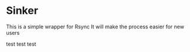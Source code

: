 # Sinker
This is a simple wrapper for Rsync
It will make the process easier for new users

test test test
